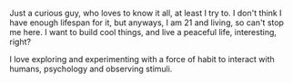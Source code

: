 Just a curious guy, who loves to know it all, at least I try to. I don't think I have enough lifespan for it, but anyways, I am 21 and living, so can't stop me here. I want to build cool things, and live a peaceful life, interesting, right? 

I love exploring and experimenting with a force of habit to interact with humans, psychology and observing stimuli.
